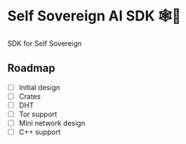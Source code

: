 # Self Sovereign AI SDK 🕸️🤖

SDK for Self Sovereign

## Roadmap

- [ ] Initial design
- [ ] Crates
- [ ] DHT
- [ ] Tor support
- [ ] Mini network design
- [ ] C++ support
